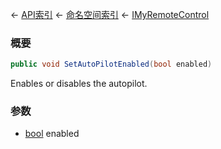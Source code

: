 ← [API索引](Api-Index) ← [命名空间索引](Namespace-Index) ← [IMyRemoteControl](Sandbox.ModAPI.Ingame.IMyRemoteControl)

### 概要

```csharp
public void SetAutoPilotEnabled(bool enabled)
```

Enables or disables the autopilot.

### 参数

* [bool](https://docs.microsoft.com/en-us/dotnet/api/System.Boolean?view=netframework-4.6) enabled
